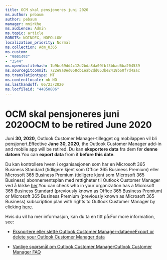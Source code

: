 ```yaml
---
title: OCM skal pensjoneres juni 2020
ms.author: pebaum
author: pebaum
manager: mnirkhe
ms.audience: Admin
ms.topic: article
ROBOTS: NOINDEX, NOFOLLOW
localization_priority: Normal
ms.collection: Adm_O365
ms.custom:
- "9001492"
- "3544"
ms.openlocfilehash: 1b9bc69dd4c12d2bda8da09fbf3bbad6ba204539
ms.sourcegitcommit: 722e9a0ed058cb1eab2dd053be2418b60f7d4aac
ms.translationtype: MT
ms.contentlocale: nb-NO
ms.lasthandoff: 06/23/2020
ms.locfileid: "44850806"
---
```

# <a name="ocm-to-be-retired-june-2020"></a><span data-ttu-id="17b0a-102">OCM skal pensjoneres juni 2020</span><span class="sxs-lookup"><span data-stu-id="17b0a-102">OCM to be retired June 2020</span></span>


<span data-ttu-id="17b0a-103">Juni **30, 2020**, Outlook Customer Manager-tillegget og mobilappen vil bli pensjonert.</span><span class="sxs-lookup"><span data-stu-id="17b0a-103">Effective **June 30, 2020**, the Outlook Customer Manager add-in and mobile app will be retired.</span></span> <span data-ttu-id="17b0a-104">Du kan **eksportere data** fra dem før **denne datoen**.</span><span class="sxs-lookup"><span data-stu-id="17b0a-104">You can  **export data**  from it  **before this date**.</span></span>  

<span data-ttu-id="17b0a-105">Du kan kontrollere hvem i organisasjonen som har en Microsoft 365 Business Standard (tidligere kjent som Office 365 Business Premium) eller Microsoft 365 Business Premium (tidligere kjent som Microsoft 365 Business) abonnementsplan med rettigheter til Outlook Customer Manager ved å klikke [her](https://admin.microsoft.com/AdminPortal/Home?ref=/users).</span><span class="sxs-lookup"><span data-stu-id="17b0a-105">You can check who in your organization has a Microsoft 365 Business Standard (previously known as Office 365 Business Premium) or Microsoft 365 Business Premium (previously known as Microsoft 365 Business) subscription plan with rights to Outlook Customer Manager by clicking [here](https://admin.microsoft.com/AdminPortal/Home?ref=/users).</span></span>

<span data-ttu-id="17b0a-106">Hvis du vil ha mer informasjon, kan du ta en titt på:</span><span class="sxs-lookup"><span data-stu-id="17b0a-106">For more information, see:</span></span>

- [<span data-ttu-id="17b0a-107">Eksportere eller slette Outlook Customer Manager-dataene</span><span class="sxs-lookup"><span data-stu-id="17b0a-107">Export or delete your Outlook Customer Manager data</span></span>](https://support.office.com/article/1a421cb4-e8de-4b44-bfb8-710b92820439)

- [<span data-ttu-id="17b0a-108">Vanlige spørsmål om Outlook Customer Manager</span><span class="sxs-lookup"><span data-stu-id="17b0a-108">Outlook Customer Manager FAQ</span></span>](https://support.office.com/article/88e127ca-43a1-4c9d-8d52-6ad3a80f9c32)

